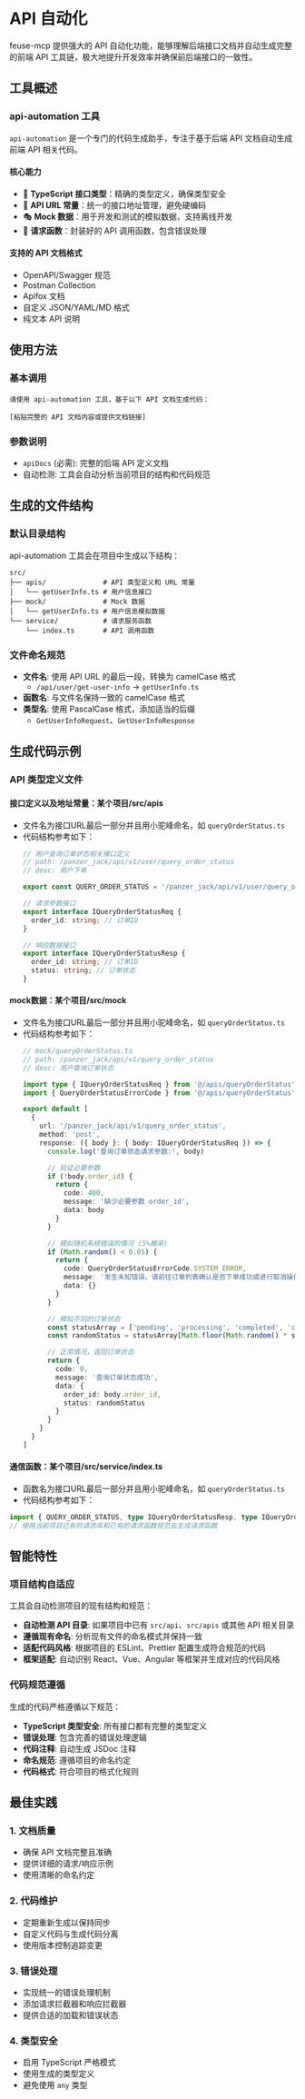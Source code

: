 # API 自动化

feuse-mcp 提供强大的 API 自动化功能，能够理解后端接口文档并自动生成完整的前端 API 工具链，极大地提升开发效率并确保前后端接口的一致性。

## 工具概述

### api-automation 工具

`api-automation` 是一个专门的代码生成助手，专注于基于后端 API 文档自动生成前端 API 相关代码。

#### **核心能力**
- 📘 **TypeScript 接口类型**：精确的类型定义，确保类型安全
- 🔗 **API URL 常量**：统一的接口地址管理，避免硬编码
- 🎭 **Mock 数据**：用于开发和测试的模拟数据，支持离线开发
- 🚀 **请求函数**：封装好的 API 调用函数，包含错误处理

#### **支持的 API 文档格式**
- OpenAPI/Swagger 规范
- Postman Collection
- Apifox 文档
- 自定义 JSON/YAML/MD 格式
- 纯文本 API 说明

## 使用方法

### 基本调用

```
请使用 api-automation 工具，基于以下 API 文档生成代码：

[粘贴完整的 API 文档内容或提供文档链接]
```

### 参数说明

- `apiDocs` (必需): 完整的后端 API 定义文档
- 自动检测: 工具会自动分析当前项目的结构和代码规范

## 生成的文件结构

### 默认目录结构

api-automation 工具会在项目中生成以下结构：

```
src/
├── apis/              # API 类型定义和 URL 常量
│   └── getUserInfo.ts # 用户信息接口
├── mock/              # Mock 数据
│   └── getUserInfo.ts # 用户信息模拟数据
└── service/           # 请求服务函数
    └── index.ts       # API 调用函数
```

### 文件命名规范

- **文件名**: 使用 API URL 的最后一段，转换为 camelCase 格式
  - `/api/user/get-user-info` → `getUserInfo.ts`
- **函数名**: 与文件名保持一致的 camelCase 格式
- **类型名**: 使用 PascalCase 格式，添加适当的后缀
  - `GetUserInfoRequest`、`GetUserInfoResponse`


## 生成代码示例

### API 类型定义文件

#### 接口定义以及地址常量：某个项目/src/apis
  - 文件名为接口URL最后一部分并且用小驼峰命名，如 `queryOrderStatus.ts`
  - 代码结构参考如下：
    ```ts
    // 用户查询订单状态相关接口定义
    // path: /panzer_jack/api/v1/user/query_order_status
    // desc: 用户下单

    export const QUERY_ORDER_STATUS = '/panzer_jack/api/v1/user/query_order_status'

    // 请求参数接口
    export interface IQueryOrderStatusReq {
      order_id: string; // 订单ID
    }

    // 响应数据接口
    export interface IQueryOrderStatusResp {
      order_id: string; // 订单ID
      status: string; // 订单状态
    }
    ```

#### mock数据：某个项目/src/mock
  - 文件名为接口URL最后一部分并且用小驼峰命名，如 `queryOrderStatus.ts`
  - 代码结构参考如下：
    ```ts
    // mock/queryOrderStatus.ts
    // path: /panzer_jack/api/v1/query_order_status
    // desc: 用户查询订单状态

    import type { IQueryOrderStatusReq } from '@/apis/queryOrderStatus'
    import { QueryOrderStatusErrorCode } from '@/apis/queryOrderStatus'

    export default [
      {
        url: '/panzer_jack/api/v1/query_order_status',
        method: 'post',
        response: ({ body }: { body: IQueryOrderStatusReq }) => {
          console.log('查询订单状态请求参数:', body)

          // 验证必要参数
          if (!body.order_id) {
            return {
              code: 400,
              message: '缺少必要参数 order_id',
              data: body
            }
          }

          // 模拟随机系统错误的情况 (5%概率)
          if (Math.random() < 0.05) {
            return {
              code: QueryOrderStatusErrorCode.SYSTEM_ERROR,
              message: '发生未知错误，请前往订单列表确认是否下单成功或进行取消操作（订单列表展示可能有15分钟延迟）',
              data: {}
            }
          }

          // 模拟不同的订单状态
          const statusArray = ['pending', 'processing', 'completed', 'cancelled']
          const randomStatus = statusArray[Math.floor(Math.random() * statusArray.length)]

          // 正常情况，返回订单状态
          return {
            code: 0,
            message: '查询订单状态成功',
            data: {
              order_id: body.order_id,
              status: randomStatus
            }
          }
        }
      }
    ]
    ```

#### 通信函数：某个项目/src/service/index.ts
  - 函数名为接口URL最后一部分并且用小驼峰命名，如 `queryOrderStatus.ts`
  - 代码结构参考如下：
  ```ts
  import { QUERY_ORDER_STATUS, type IQueryOrderStatusResp, type IQueryOrderStatusReq } from '@/apis/queryOrderStatus.ts'
  // 使用当前项目已有的请求库和已有的请求函数规范去生成请求函数
  ```


## 智能特性

### 项目结构自适应

工具会自动检测项目的现有结构和规范：

- **自动检测 API 目录**: 如果项目中已有 `src/api`、`src/apis` 或其他 API 相关目录
- **遵循现有命名**: 分析现有文件的命名模式并保持一致
- **适配代码风格**: 根据项目的 ESLint、Prettier 配置生成符合规范的代码
- **框架适配**: 自动识别 React、Vue、Angular 等框架并生成对应的代码风格

### 代码规范遵循

生成的代码严格遵循以下规范：

- **TypeScript 类型安全**: 所有接口都有完整的类型定义
- **错误处理**: 包含完善的错误处理逻辑
- **代码注释**: 自动生成 JSDoc 注释
- **命名规范**: 遵循项目的命名约定
- **代码格式**: 符合项目的格式化规则

## 最佳实践

### 1. 文档质量
- 确保 API 文档完整且准确
- 提供详细的请求/响应示例
- 使用清晰的命名约定

### 2. 代码维护
- 定期重新生成以保持同步
- 自定义代码与生成代码分离
- 使用版本控制追踪变更

### 3. 错误处理
- 实现统一的错误处理机制
- 添加请求拦截器和响应拦截器
- 提供合适的加载和错误状态

### 4. 类型安全
- 启用 TypeScript 严格模式
- 使用生成的类型定义
- 避免使用 `any` 类型